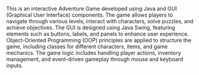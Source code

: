 This is an interactive Adventure Game developed using Java and GUI (Graphical User Interface) components. The game allows players to navigate through various levels, interact with characters, solve puzzles, and achieve objectives. The GUI is designed using Java Swing, featuring elements such as buttons, labels, and panels to enhance user experience. Object-Oriented Programming (OOP) principles are applied to structure the game, including classes for different characters, items, and game mechanics. The game logic includes handling player actions, inventory management, and event-driven gameplay through mouse and keyboard inputs.
